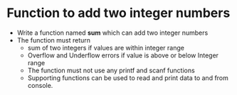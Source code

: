 # Function to add two integer numbers
* Write a function named **sum** which can add two integer numbers
* The function must return 
  * sum of two integers if values are within integer range
  * Overflow and Underflow errors if value is above or below Integer range
  * The function must not use any printf and scanf functions
  * Supporting functions can be used to read and print data to and from console.
